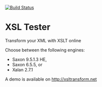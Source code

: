 [![Build Status](https://travis-ci.org/mmjmanders/XSL-tester.svg)](https://travis-ci.org/mmjmanders/XSL-tester)

# XSL Tester

Transform your XML with XSLT online

Choose between the following engines:
- Saxon 9.5.1.3 HE,
- Saxon 6.5.5, or
- Xalan 2.7.1

A demo is available on http://xsltransform.net
